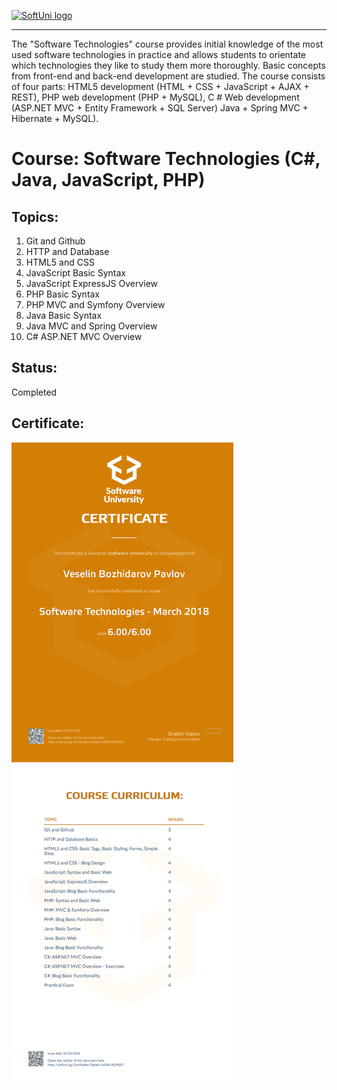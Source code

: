 <a href="https://softuni.bg/trainings/courses" rel="Courses">  ![SoftUni logo][logo] <a/>

[logo]: http://innovationstarterbox.bg/wp-content/uploads/2016/05/Softuni_logo_trasparent.png "Logo Title Text 2"

---
The "Software Technologies" course provides initial knowledge of the most used software technologies in practice and allows students to orientate which technologies they like to study them more thoroughly. Basic concepts from front-end and back-end development are studied. The course consists of four parts: HTML5 development (HTML + CSS + JavaScript + AJAX + REST), PHP web development (PHP + MySQL), C # Web development (ASP.NET MVC + Entity Framework + SQL Server) Java + Spring MVC + Hibernate + MySQL).

# Course: Software Technologies (C#, Java, JavaScript, PHP)

## Topics:
01. Git and Github
02. HTTP and Database
03. HTML5 and CSS
04. JavaScript Basic Syntax
05. JavaScript ExpressJS Overview
06. PHP Basic Syntax
07. PHP MVC and Symfony Overview
08. Java Basic Syntax
09. Java MVC and Spring Overview
10. C# ASP.NET MVC Overview

## Status:
Completed

## Certificate:
<img src="certificate.jpeg"/>
